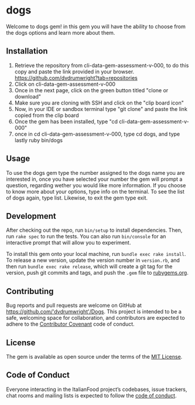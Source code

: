 # dogs

Welcome to dogs gem! in this gem you will have the ability to choose from the dogs options and learn more about them.  

## Installation

1. Retrieve the repository from cli-data-gem-assessment-v-000, to do this copy and paste the link       provided in your browser.  https://github.com/dvdrumwright?tab=repositories
2. Click on cli-data-gem-assessment-v-000 
3. Once in the next page, click on the green button titled "clone or download" 
4. Make sure you are cloning with SSH and click on the "clip board icon" 
5. Now, in your IDE or sandbox terminal type "git clone" and paste the link copied from the clip board
6. Once the gem has been installed, type "cd cli-data-gem-assessment-v-000" 
7. once in cd cli-data-gem-assessment-v-000, type cd dogs, and type lastly ruby bin/dogs 

## Usage

To use the dogs gem type the number assigned to the dogs name you are interested in, once you have selected your number the gem will prompt a question, regarding wether you would like more information. If you choose to know more about your options, type info on the terminal. To see the list of dogs again, type list. Likewise, to exit the gem type exit. 


## Development

After checking out the repo, run `bin/setup` to install dependencies. Then, run `rake spec` to run the tests. You can also run `bin/console` for an interactive prompt that will allow you to experiment.

To install this gem onto your local machine, run `bundle exec rake install`. To release a new version, update the version number in `version.rb`, and then run `bundle exec rake release`, which will create a git tag for the version, push git commits and tags, and push the `.gem` file to [rubygems.org](https://rubygems.org).

## Contributing

Bug reports and pull requests are welcome on GitHub at https://github.com/'dvdrumwright'/Dogs. This project is intended to be a safe, welcoming space for collaboration, and contributors are expected to adhere to the [Contributor Covenant](http://contributor-covenant.org) code of conduct.

## License

The gem is available as open source under the terms of the [MIT License](https://opensource.org/licenses/MIT).

## Code of Conduct

Everyone interacting in the ItalianFood project’s codebases, issue trackers, chat rooms and mailing lists is expected to follow the [code of conduct](https://github.com/'dvdrumwright'/italian_food/blob/master/CODE_OF_CONDUCT.md).
